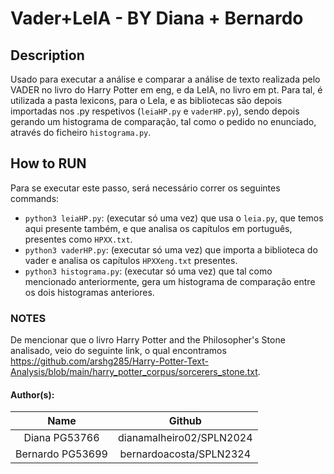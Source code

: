 
                     
# Vader+LeIA - BY Diana + Bernardo

## Description

Usado para executar a análise e comparar a análise  de texto realizada pelo VADER no livro do Harry Potter em eng, e da LeIA, no livro em pt.
Para tal, é utilizada a pasta lexicons, para o LeIa, e as bibliotecas são depois importadas nos .py respetivos (`leiaHP.py` e `vaderHP.py`), sendo depois gerando um histograma de comparação, tal como o pedido no enunciado, através do ficheiro `histograma.py`.

## How to RUN

Para se executar este passo, será necessário correr os seguintes commands:
- `python3 leiaHP.py`: (executar só uma vez) que usa o `leia.py`, que temos aqui presente também, e que analisa os capítulos em português, presentes como `HPXX.txt`.
- `python3 vaderHP.py`: (executar só uma vez) que importa a biblioteca do vader e analisa os capítulos `HPXXeng.txt` presentes. 
- `python3 histograma.py`: (executar só uma vez) que tal como mencionado anteriormente, gera um histograma de comparação  entre os dois histogramas anteriores.


### NOTES

De mencionar que o livro Harry Potter and the Philosopher's Stone analisado, veio do seguinte link, o qual encontramos https://github.com/arshg285/Harry-Potter-Text-Analysis/blob/main/harry_potter_corpus/sorcerers_stone.txt.

#### Author(s):

Name               | Github 
:-----------------:|:------------------------------:
Diana PG53766      | dianamalheiro02/SPLN2024                  
Bernardo PG53699   | bernardoacosta/SPLN2324                     
                          
